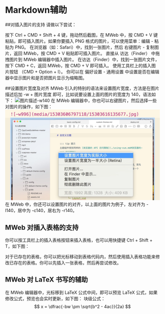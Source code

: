 # Markdown辅助
##对插入图片的支持
请做以下尝试：

按下 Ctrl + CMD + Shift + 4 键，拖动然后截图，在 MWeb 中，按 CMD + V 键粘贴，即可插入图片。如果你要插入 PNG 格式的图片，可以使用菜单：编辑 - 粘贴为 PNG。
在浏览器（如：Safari）中，找到一张图片，然后 右键图片 - 复制图片，返回 MWeb，按 CMD + V 粘贴即可插入图片。
直接从 访达（Finder） 中拖拽图片到 MWeb 编辑器中插入图片。
在访达（Finder）中，找到一张图片文件，按下 CMD + C，返回 MWeb，按 CMD + V 即可插入。
使用工具栏上的插入图片按钮 （CMD + Option + I）。
你可以在 偏好设置 - 通用设置 中设置是否在编辑器中显示图片和是否把图片显示为缩略图。

##设置图片宽度及对齐
MWeb 引入的特别的语法来设置图片宽度，方法是在图片描述后加 -w + 图片宽度 即可，比如说要设置上面的图片的宽度为 140，语法如下：
![图片描述-w140](https://zh.mweb.im/asset/img/set-up-git.gif)
在 MWeb 编辑器中，你也可以右键图片，然后选择一些对图片的操作，如下图：
![](media/15856681887285/15711434243506.jpg)
在 MWeb 中，你还可以设置图片的对齐，以上面的图片为例子，左对齐为 -l140，居中为 -c140，居右为 -r140。

## MWeb 对插入表格的支持
你可以按工具栏上的插入表格按钮来插入表格，也可以用快捷键 Ctrl + Shift + T，如下图：









对于已存在的表格，你可以把光标移动到表格代码内，然后使用插入表格功能来修改已存在的表格。你可以先插入一张表格，然后再尝试修改。

## MWeb 对 LaTeX 书写的辅助
在 MWeb 编辑器中，光标移到 LaTeX 公式中间，即可以预览 LaTeX 公式，如果修改公式，预览也会实时更新，如下图：
块级公式：
$$ x = \dfrac{-bw \pm \sqrt{b^2 - 4ac}}{2a} $$


